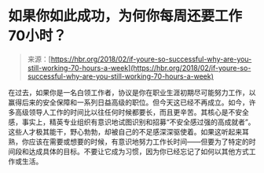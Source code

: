 <!--yml

category: 未分类

date: 2024-05-27 14:30:16

-->

# 如果你如此成功，为何你每周还要工作70小时？

> 来源：[https://hbr.org/2018/02/if-youre-so-successful-why-are-you-still-working-70-hours-a-week](https://hbr.org/2018/02/if-youre-so-successful-why-are-you-still-working-70-hours-a-week)

在过去，如果你是一名白领工作者，协议是你在职业生涯初期尽可能努力工作，以赢得后来的安全保障和一系列日益高级的职位。但今天这已经不再成立。如今，许多高级领导人工作的时间比以往任何时候都要长，而且更辛苦。其核心是不安全感，事实上，精英专业组织有意识地试图识别和招募“不安全感过强的高成就者”。这些人才极其能干，野心勃勃，却被自己的不足感深深驱使着。如果这听起来耳熟，你应该在需要或想要的时候，有意识地努力工作长时间——但要为了特定的时间段和达成具体的目标。不要让它成为习惯，因为你已经忘记了如何以其他方式工作或生活。
